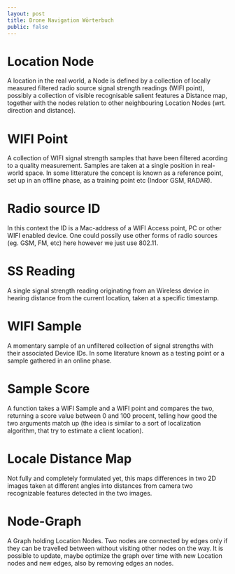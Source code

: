 ```yaml
---
layout: post
title: Drone Navigation Wörterbuch
public: false
---
```


Location Node
=============
A location in the real world, a Node is defined by a collection of locally measured filtered radio source signal strength readings (WIFI point), possibly a collection of visible recognisable salient features a Distance map, together with the nodes relation to other neighbouring Location Nodes (wrt. direction and distance).

WIFI Point
==========
A collection of WIFI signal strength samples that have been filtered acording to a quality measurement. Samples are taken at a single position in real-world space. In some litterature the concept is known as a reference point, set up in an offline phase, as a training point etc (Indoor GSM, RADAR).

Radio source ID
===============
In this context the ID is a Mac-address of a WIFI Access point, PC or other WIFI enabled device. One could possily use other forms of radio sources (eg. GSM, FM, etc) here however we just use 802.11.

SS Reading
==========
A single signal strength reading originating from an Wireless device in hearing distance from the current location, taken at a specific timestamp.

WIFI Sample
===========
A momentary sample of an unfiltered collection of signal strengths with their associated Device IDs. In some literature known as a testing point or a sample gathered in an online phase.

Sample Score
============
A function takes a WIFI Sample and a WIFI point and compares the two, returning a score value between 0 and 100 procent, telling how good the two arguments match up (the idea is similar to a sort of localization algorithm, that try to estimate a client location).

Locale Distance Map
===================
Not fully and completely formulated yet, this maps differences in two 2D images taken at different angles into distances from camera two recognizable features detected in the two images.

Node-Graph
==========
A Graph holding Location Nodes. Two nodes are connected by edges only if they can be travelled between without visiting other nodes on the way. It is possible to update, maybe optimize the graph over time with new Location nodes and new edges, also by removing edges an nodes.
